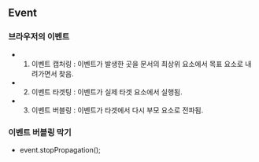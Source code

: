 ## Event

### 브라우저의 이벤트
- 1) 이벤트 캡처링 : 이벤트가 발생한 곳을 문서의 최상위 요소에서 목표 요소로 내려가면서 찾음.
- 2) 이벤트 타겟팅 : 이벤트가 실제 타겟 요소에서 실행됨.
- 3) 이벤트 버블링 : 이벤트가 타겟에서 다시 부모 요소로 전파됨.

### 이벤트 버블링 막기
- event.stopPropagation();

